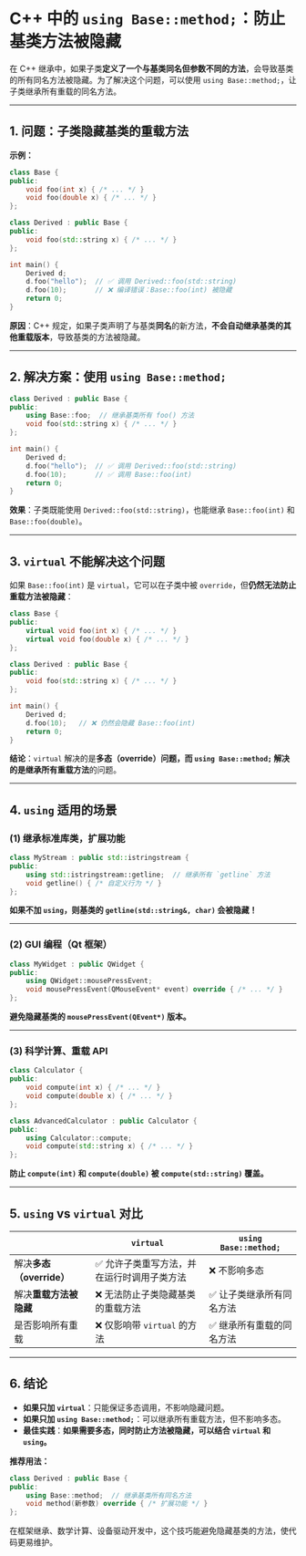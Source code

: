 # C++ 中的 `using Base::method;`：防止基类方法被隐藏

在 C++ 继承中，如果子类**定义了一个与基类同名但参数不同的方法**，会导致基类的所有同名方法被隐藏。为了解决这个问题，可以使用 `using Base::method;`，让子类继承所有重载的同名方法。  

---

## **1. 问题：子类隐藏基类的重载方法**  

**示例：**

```cpp
class Base {
public:
    void foo(int x) { /* ... */ }
    void foo(double x) { /* ... */ }
};

class Derived : public Base {
public:
    void foo(std::string x) { /* ... */ }
};

int main() {
    Derived d;
    d.foo("hello");  // ✅ 调用 Derived::foo(std::string)
    d.foo(10);       // ❌ 编译错误：Base::foo(int) 被隐藏
    return 0;
}
```

**原因**：C++ 规定，如果子类声明了与基类**同名**的新方法，**不会自动继承基类的其他重载版本**，导致基类的方法被隐藏。

---

## **2. 解决方案：使用 `using Base::method;`**

```cpp
class Derived : public Base {
public:
    using Base::foo;  // 继承基类所有 foo() 方法
    void foo(std::string x) { /* ... */ }
};

int main() {
    Derived d;
    d.foo("hello");  // ✅ 调用 Derived::foo(std::string)
    d.foo(10);       // ✅ 调用 Base::foo(int)
    return 0;
}
```

**效果**：子类既能使用 `Derived::foo(std::string)`，也能继承 `Base::foo(int)` 和 `Base::foo(double)`。

---

## **3. `virtual` 不能解决这个问题**

如果 `Base::foo(int)` 是 `virtual`，它可以在子类中被 `override`，但**仍然无法防止重载方法被隐藏**：

```cpp
class Base {
public:
    virtual void foo(int x) { /* ... */ }
    virtual void foo(double x) { /* ... */ }
};

class Derived : public Base {
public:
    void foo(std::string x) { /* ... */ }
};

int main() {
    Derived d;
    d.foo(10);   // ❌ 仍然会隐藏 Base::foo(int)
    return 0;
}
```

**结论**：`virtual` 解决的是**多态（override）**问题，而 `using Base::method;` 解决的是**继承所有重载方法**的问题。

---

## **4. `using` 适用的场景**

### **(1) 继承标准库类，扩展功能**

```cpp
class MyStream : public std::istringstream {
public:
    using std::istringstream::getline;  // 继承所有 `getline` 方法
    void getline() { /* 自定义行为 */ }
};
```

**如果不加 `using`，则基类的 `getline(std::string&, char)` 会被隐藏！**

---

### **(2) GUI 编程（Qt 框架）**

```cpp
class MyWidget : public QWidget {
public:
    using QWidget::mousePressEvent;
    void mousePressEvent(QMouseEvent* event) override { /* ... */ }
};
```

**避免隐藏基类的 `mousePressEvent(QEvent*)` 版本。**

---

### **(3) 科学计算、重载 API**

```cpp
class Calculator {
public:
    void compute(int x) { /* ... */ }
    void compute(double x) { /* ... */ }
};

class AdvancedCalculator : public Calculator {
public:
    using Calculator::compute;
    void compute(std::string x) { /* ... */ }
};
```

**防止 `compute(int)` 和 `compute(double)` 被 `compute(std::string)` 覆盖。**

---

## **5. `using` vs `virtual` 对比**

|  | `virtual` | `using Base::method;` |
|---|---|---|
| 解决**多态（override）** | ✅ 允许子类重写方法，并在运行时调用子类方法 | ❌ 不影响多态 |
| 解决**重载方法被隐藏** | ❌ 无法防止子类隐藏基类的重载方法 | ✅ 让子类继承所有同名方法 |
| 是否影响所有重载 | ❌ 仅影响带 `virtual` 的方法 | ✅ 继承所有重载的同名方法 |

---

## **6. 结论**

- **如果只加 `virtual`**：只能保证多态调用，不影响隐藏问题。
- **如果只加 `using Base::method;`**：可以继承所有重载方法，但不影响多态。
- **最佳实践**：**如果需要多态，同时防止方法被隐藏，可以结合 `virtual` 和 `using`。**

**推荐用法：**

```cpp
class Derived : public Base {
public:
    using Base::method;  // 继承基类所有同名方法
    void method(新参数) override { /* 扩展功能 */ }
};
```

在框架继承、数学计算、设备驱动开发中，这个技巧能避免隐藏基类的方法，使代码更易维护。
